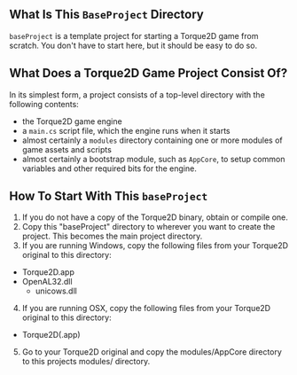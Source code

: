 ## What Is This `BaseProject` Directory

`baseProject` is a template project for starting a Torque2D game from scratch.  You don't have to start here, but it should be easy to do so.

## What Does a Torque2D Game Project Consist Of?

In its simplest form, a project consists of a top-level directory with the following contents:

* the Torque2D game engine
* a `main.cs` script file, which the engine runs when it starts
* almost certainly a `modules` directory containing one or more modules of game assets and scripts
* almost certainly a bootstrap module, such as `AppCore`, to setup common variables and other required bits for the engine.

## How To Start With This `baseProject`

1. If you do not have a copy of the Torque2D binary, obtain or compile one.
2. Copy this "baseProject" directory to wherever you want to create the project.  This becomes the main project directory.
3. If you are running Windows, copy the following files from your Torque2D original to this directory:
  * Torque2D.app
  * OpenAL32.dll
	* unicows.dll
4. If you are running OSX, copy the following files from your Torque2D original to this directory:
  * Torque2D(.app)
5. Go to your Torque2D original and copy the modules/AppCore directory to this projects modules/ directory.
